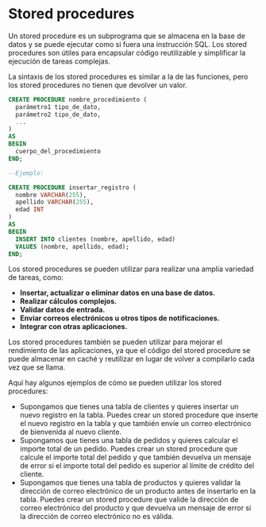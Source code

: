 # Stored procedures

Un stored procedure es un subprograma que se almacena en la base de datos y se puede ejecutar como si fuera una instrucción SQL. Los stored procedures son útiles para encapsular código reutilizable y simplificar la ejecución de tareas complejas.

La sintaxis de los stored procedures es similar a la de las funciones, pero los stored procedures no tienen que devolver un valor.

```sql
CREATE PROCEDURE nombre_procedimiento (
  parámetro1 tipo_de_dato,
  parámetro2 tipo_de_dato,
  ...
)
AS
BEGIN
  cuerpo_del_procedimiento
END;

--Ejemplo:

CREATE PROCEDURE insertar_registro (
  nombre VARCHAR(255),
  apellido VARCHAR(255),
  edad INT
)
AS
BEGIN
  INSERT INTO clientes (nombre, apellido, edad)
  VALUES (nombre, apellido, edad);
END;

```


Los stored procedures se pueden utilizar para realizar una amplia variedad de tareas, como:

- **Insertar, actualizar o eliminar datos en una base de datos.**
- **Realizar cálculos complejos.**
- **Validar datos de entrada.**
- **Enviar correos electrónicos u otros tipos de notificaciones.**
- **Integrar con otras aplicaciones.**

Los stored procedures también se pueden utilizar para mejorar el rendimiento de las aplicaciones, ya que el código del stored procedure se puede almacenar en caché y reutilizar en lugar de volver a compilarlo cada vez que se llama.

Aquí hay algunos ejemplos de cómo se pueden utilizar los stored procedures:

- Supongamos que tienes una tabla de clientes y quieres insertar un nuevo registro en la tabla. Puedes crear un stored procedure que inserte el nuevo registro en la tabla y que también envíe un correo electrónico de bienvenida al nuevo cliente.
- Supongamos que tienes una tabla de pedidos y quieres calcular el importe total de un pedido. Puedes crear un stored procedure que calcule el importe total del pedido y que también devuelva un mensaje de error si el importe total del pedido es superior al límite de crédito del cliente.
- Supongamos que tienes una tabla de productos y quieres validar la dirección de correo electrónico de un producto antes de insertarlo en la tabla. Puedes crear un stored procedure que valide la dirección de correo electrónico del producto y que devuelva un mensaje de error si la dirección de correo electrónico no es válida.